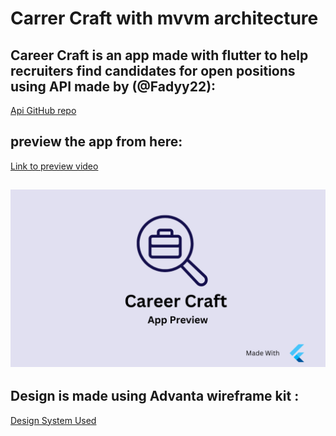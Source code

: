 # Carrer Craft with mvvm architecture

## Career Craft is an app made with flutter to help recruiters find candidates for open positions using API made by (@Fadyy22): 

[Api GitHub repo](https://github.com/Fadyy22/alx-career-craft)

## preview the app from here:

[Link to preview video](https://www.youtube.com/watch?v=kQt9ilfJeqY&t=370s)


## ![alt text](<assets/docs/Career Craft (1).png>)

## Design is made using Advanta wireframe kit :
[Design System Used](https://www.figma.com/community/file/1190455370113774565)











